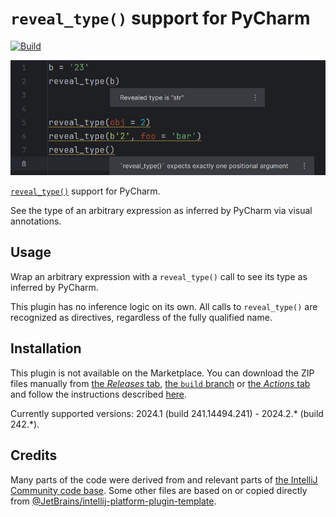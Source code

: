 # `reveal_type()` support for PyCharm

[![Build](https://github.com/InSyncWithFoo/reveal-type-for-pycharm/actions/workflows/build.yaml/badge.svg)][2]

![](./.github/readme/demo.png)

<!-- Plugin description -->
[`reveal_type()`][1] support for PyCharm.

See the type of an arbitrary expression as inferred by PyCharm
via visual annotations.


  [1]: https://typing.readthedocs.io/en/latest/spec/directives.html#reveal-type
<!-- Plugin description end -->


## Usage

Wrap an arbitrary expression with a `reveal_type()` call
to see its type as inferred by PyCharm.

This plugin has no inference logic on its own.
All calls to `reveal_type()` are recognized as directives,
regardless of the fully qualified name.


## Installation

This plugin is not available on the Marketplace.
You can download the ZIP files manually from [the <i>Releases</i> tab][3],
[the `build` branch][4] or [the <i>Actions</i> tab][5]
and follow the instructions described [here][6].

Currently supported versions:
2024.1 (build 241.14494.241) - 2024.2.* (build 242.*).


## Credits

Many parts of the code were derived from
and relevant parts of [the IntelliJ Community code base][7].
Some other files are based on or copied directly from
[@JetBrains/intellij-platform-plugin-template][8].


  [2]: https://github.com/InSyncWithFoo/reveal-type-for-pycharm/actions/workflows/build.yaml
  [3]: https://github.com/InSyncWithFoo/reveal-type-for-pycharm/releases
  [4]: https://github.com/InSyncWithFoo/reveal-type-for-pycharm/tree/build
  [5]: https://github.com/InSyncWithFoo/reveal-type-for-pycharm/actions/workflows/build.yaml
  [6]: https://www.jetbrains.com/help/pycharm/managing-plugins.html#install_plugin_from_disk
  [7]: https://github.com/JetBrains/intellij-community
  [8]: https://github.com/JetBrains/intellij-platform-plugin-template
